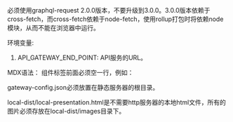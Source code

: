 必须使用graphql-request 2.0.0版本，不要升级到3.0.0。3.0.0版本依赖于cross-fetch，而cross-fetch依赖于node-fetch，使用rollup打包时将依赖node模块，从而不能在浏览器中运行。

环境变量:
1. API_GATEWAY_END_POINT: API服务的URL。

MDX语法：
组件标签前面必须空一行，例如：

<Style backgroundColor=red color=white>
#Test color of heading
</Style>

gateway-config.json必须放置在静态服务器的根目录。

local-dist/local-presentation.html是不需要http服务器的本地html文件，所有的图片必须存放在local-dist/images目录下。
